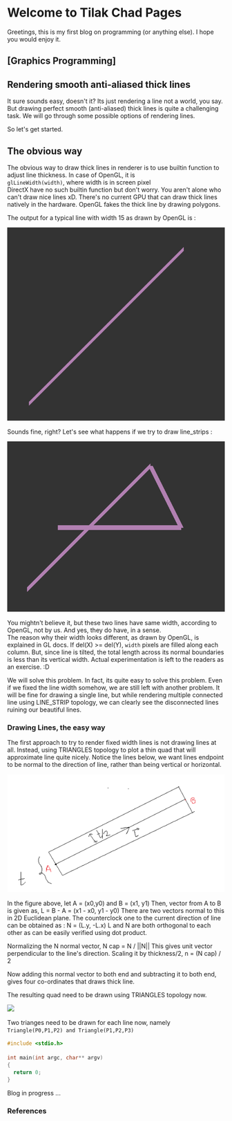 # Welcome to Tilak Chad Pages

Greetings, this is my first blog on programming (or anything else). I hope you would enjoy it.

## [Graphics Programming] 
## Rendering smooth anti-aliased thick lines 
It sure sounds easy, doesn't it? Its just rendering a line not a world, you say. But drawing perfect smooth (anti-aliased) thick lines is quite a challenging task. 
We will go through some possible options of rendering lines.

So let's get started. 

## The obvious way 
The obvious way to draw thick lines in renderer is to use builtin function to adjust line thickness. 
In case of OpenGL, it is <br>
`glLineWidth(width)`, where width is in screen pixel 
<br>
DirectX have no such builtin function but don't worry. You aren't alone who can't draw nice lines xD. There's no current GPU that can draw thick lines natively in the hardware. OpenGL fakes the thick line by drawing polygons. 

The output for a typical line with width 15 as drawn by OpenGL is : 

<p align="left">
	<img src = "./include/gl_line_width.png">
</p>


Sounds fine, right? 
Let's see what happens if we try to draw line_strips : 

<p align="left">
	<img src = "./include/not_believe.png">
</p>

You mightn't believe it, but these two lines have same width, according to OpenGL, not by us. And yes, they do have, in a sense.  
The reason why their width looks different, as drawn by OpenGL, is explained in GL docs. If del(X) >= del(Y), 
`width` pixels are filled along each column. But, since line is tilted, the total length across its normal boundaries is less than its vertical width. Actual experimentation is left to the readers as an exercise. :D  

We will solve this problem. In fact, its quite easy to solve this problem. Even if we fixed the line width somehow, we are still left with another problem. 
It will be fine for drawing a single line, but while rendering multiple connected line using LINE_STRIP topology, we can clearly see the disconnected lines ruining our beautiful lines. 


### Drawing Lines, the easy way 

The first approach to try to render fixed width lines is not drawing lines at all. Instead, using TRIANGLES topology to plot a thin quad that will approximate line quite nicely. 
Notice the lines below, we want lines endpoint to be normal to the direction of line, rather than being vertical or horizontal. 

<p align="left">
	<img src = "./include/line_vec.png">
</p>

In the figure above, 
let A = (x0,y0) and B = (x1, y1) 
Then, vector from A to B is given as, 
L = B - A = (x1 - x0, y1 - y0)
There are two vectors normal to this in 2D Euclidean plane. The counterclock one to the current direction of line can be obtained as : 
N = (L.y, -L.x)
L and N are both orthogonal to each other as can be easily verified using dot product. 

Normalizing the N normal vector, 
N cap = N / ||N|| 
This gives unit vector perpendicular to the line's direction. 
Scaling it by thickness/2, 
n = (N cap) / 2

Now adding this normal vector to both end and subtracting it to both end, gives four co-ordinates that draws thick line. 

The resulting quad need to be drawn using TRIANGLES topology now. 

<p align="left">
	<img src = "./include/not_show.png">
</p>

Two trianges need to be drawn for each line now, 
namely 
`Triangle(P0,P1,P2) and Triangle(P1,P2,P3)`

```c
#include <stdio.h> 

int main(int argc, char** argv)
{
  return 0; 
}
```

Blog in progress ... 


### References
